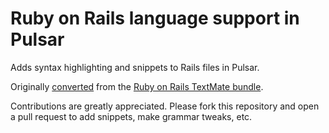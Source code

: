 # Ruby on Rails language support in Pulsar

Adds syntax highlighting and snippets to Rails files in Pulsar.

Originally [converted](https://pulsar-edit.dev/docs/launch-manual/sections/core-hacking/#converting-from-textmate) from the [Ruby on Rails TextMate bundle](https://github.com/drnic/ruby-on-rails-tmbundle).

Contributions are greatly appreciated. Please fork this repository and open a pull request to add snippets, make grammar tweaks, etc.
